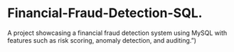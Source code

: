 # Financial-Fraud-Detection-SQL.
A project showcasing a financial fraud detection system using MySQL with features such as risk scoring, anomaly detection, and auditing.”)
